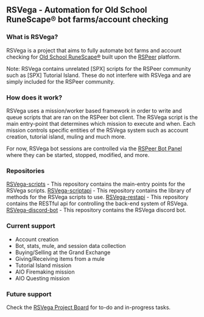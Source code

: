 ## RSVega - Automation for Old School RuneScape® bot farms/account checking

### What is RSVega?
RSVega is a project that aims to fully automate bot farms and account checking for [Old School RuneScape®](https://oldschool.runescape.com/) built upon the [RSPeer](https://rspeer.org/) platform.

Note: RSVega contains unrelated [SPX] scripts for the RSPeer community such as [SPX] Tutorial Island. These do not interfere with RSVega and are simply included for the RSPeer community.

### How does it work?
RSVega uses a mission/worker based framework in order to write and queue scripts that are ran on the RSPeer bot client. The RSVega script is the main entry-point that determines which mission to execute and when. Each mission controls specific entities of the RSVega system such as account creation, tutorial island, muling and much more.

For now, RSVega bot sessions are controlled via the [RSPeer Bot Panel](https://app.rspeer.org/) where they can be started, stopped, modified, and more.

### Repositories
[RSVega-scripts](https://github.com/Sphiinx/RSVega-scripts) - This repository contains the main-entry points for the RSVega scripts.
[RSVega-scriptapi](https://github.com/Sphiinx/RSVega-scriptapi) - This repository contains the library of methods for the RSVega scripts to use.
[RSVega-restapi](https://github.com/Sphiinx/RSVega-restapi) - This repository contains the RESTful api for controlling the back-end system of RSVega.
[RSVega-discord-bot](https://github.com/Sphiinx/RSVega-discord-bot) - This repository contains the RSVega discord bot.

### Current support
- Account creation
- Bot, stats, mule, and session data collection
- Buying/Selling at the Grand Exchange
- Giving/Receiving items from a mule
- Tutorial Island mission
- AIO Firemaking mission
- AIO Questing mission

### Future support
Check the [RSVega Project Board](https://github.com/users/Sphiinx/projects/1) for to-do and in-progress tasks.

